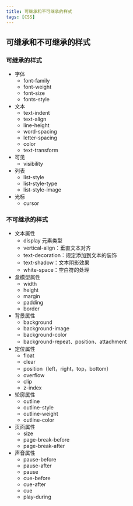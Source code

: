 ```yaml
---
title: 可继承和不可继承的样式
tags: [CSS]
---
```


## 可继承和不可继承的样式

### 可继承的样式

- 字体
  - font-family
  - font-weight
  - font-size
  - fonts-style
- 文本
  - text-indent
  - text-align
  - line-height
  - word-spacing
  - letter-spacing
  - color
  - text-transform
- 可见
  - visibility
- 列表
  - list-style
  - list-style-type
  - list-style-image
- 光标
  - cursor


### 不可继承的样式

- 文本属性
  - display 元素类型
  - vertical-align：垂直文本对齐
  - text-decoration：规定添加到文本的装饰
  - text-shadow：文本阴影效果
  - white-space：空白符的处理
- 盒模型属性
  - width
  - height
  - margin
  - padding
  - border
- 背景属性
  - background
  - background-image
  - background-color
  - background-repeat、position、attachment
- 定位属性
  - float
  - clear
  - position（left，right，top，bottom）
  - overflow
  - clip
  - z-index
- 轮廓属性
  - outline
  - outline-style
  - outline-weight
  - outline-color
- 页面属性
  - size
  - page-break-before
  - page-break-after
- 声音属性
  - pause-before
  - pause-after
  - pause
  - cue-before
  - cue-after
  - cue
  - play-during